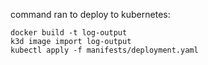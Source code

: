 
command ran to deploy to kubernetes:

```
docker build -t log-output
k3d image import log-output
kubectl apply -f manifests/deployment.yaml
```